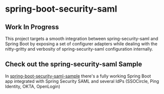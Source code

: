 # spring-boot-security-saml

## Work In Progress

This project targets a smooth integration between spring-security-saml and Spring Boot by exposing a set of configurer adapters while dealing with the nitty-gritty and verbosity of spring-security-saml configuration internally.

## Check out the spring-security-saml Sample

In [spring-boot-security-saml-sample](spring-boot-security-saml-sample) there's a fully working Spring Boot app integrated with Spring Security SAML and several IdPs (SSOCircle, Ping Identity, OKTA, OpenLogin)
